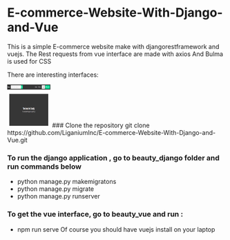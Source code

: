 # E-commerce-Website-With-Django-and-Vue

This is a simple E-commerce website make with djangorestframework and vuejs. 
The Rest requests from vue interface are made with axios
And Bulma is used for CSS

There are interesting interfaces:

<img src="/Photos Readme/home1.png" alt="Home" style="height: 100px; width:100px;"/>
### Clone the repository
git clone https://github.com/LiganiumInc/E-commerce-Website-With-Django-and-Vue.git

### To run the django application , go to beauty_django folder and run commands below
- python manage.py makemigratons
- python manage.py migrate
- python manage.py runserver


### To get the vue interface, go to beauty_vue and run : 
- npm run serve
Of course you should have vuejs install on your laptop
